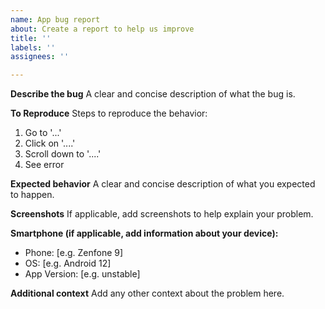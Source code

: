 ```yaml
---
name: App bug report
about: Create a report to help us improve
title: ''
labels: ''
assignees: ''

---
```


**Describe the bug**
A clear and concise description of what the bug is.

**To Reproduce**
Steps to reproduce the behavior:
1. Go to '...'
2. Click on '....'
3. Scroll down to '....'
4. See error

**Expected behavior**
A clear and concise description of what you expected to happen.

**Screenshots**
If applicable, add screenshots to help explain your problem.

**Smartphone (if applicable, add information about your device):**
 - Phone: [e.g. Zenfone 9]
 - OS: [e.g. Android 12]
 - App Version: [e.g. unstable]

**Additional context**
Add any other context about the problem here.
